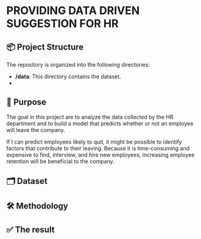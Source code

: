 # PROVIDING DATA DRIVEN SUGGESTION FOR HR 

## 📦 Project Structure

The repository is organized into the following directories:

- **/data**: This directory contains the dataset.
- 

## 🎯 Purpose
The goal in this project are to analyze the data collected by the HR department and to build a model that predicts whether or not an employee will leave the company.

If I can predict employees likely to quit, it might be possible to identify factors that contribute to their leaving. Because it is time-consuming and expensive to find, interview, and hire new employees, increasing employee retention will be beneficial to the company.
## 🗂️ Dataset

## 🛠️ Methodology

## ✅ The result
